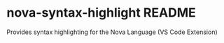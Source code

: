 # nova-syntax-highlight README

Provides syntax highlighting for the Nova Language (VS Code Extension)

